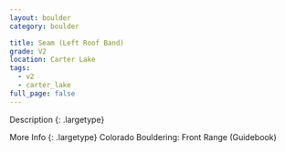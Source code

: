 ```yaml
---
layout: boulder
category: boulder

title: Seam (Left Roof Band)
grade: V2
location: Carter Lake
tags:
  - v2
  - carter_lake
full_page: false
---
```


Description
{: .largetype}


More Info
{: .largetype}
Colorado Bouldering: Front Range (Guidebook)
